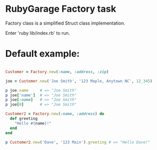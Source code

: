 # RubyGarage Factory task

Factory class is a simplified Struct class implementation.

Enter 'ruby lib/index.rb' to run.

# Default example:

```ruby

Customer = Factory.new(:name, :address, :zip)

joe = Customer.new('Joe Smith', '123 Maple, Anytown NC', 12_345)

p joe.name     # => "Joe Smith"
p joe['name']  # => "Joe Smith"
p joe[:name]   # => "Joe Smith"
p joe[0]       # => "Joe Smith"

Customer2 = Factory.new(:name, :address) do
  def greeting
    "Hello #{name}!"
  end
end

p Customer2.new('Dave', '123 Main').greeting # => "Hello Dave!"
```
